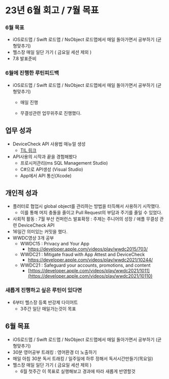 # 23년 6월 회고 / 7월 목표

### 6월 목표

- iOS로드맵 / Swift 로드맵 / NsObject 로드맵에서 매일 돌아가면서 공부하기 (균형맞추기)
- 헬스장 매일 일단 가기 ( 금요일 세션 제외 )
- 7.8 발표준비

### 6월에 진행한 루틴피드백

- iOS로드맵 / Swift 로드맵 / NsObject 로드맵에서 매일 돌아가면서 공부하기 (균형맞추기)
    
    - 매일 진행
    
    - 무결성관련 업무위주로 진행했다.
    

## 업무 성과

- DeviceCheck API 사용법 매뉴얼 생성
    - [TIL 링크](https://github.com/isGeekCode/TIL/blob/main/Integrity/Integrity_DeviceCheck.md)
- API사용의 시작과 끝을 경험해봤다
    - 프로시저관리(ms SQL Management Studio)
    - C#으로 API생성 (Visual Studio)
    - App에서 API 통신(Xcode)

## 개인적 성과

- 플러터로 협업시 global object를 관리하는 방법을 터득해서 사용하기 시작했다.
    - 이를 통해 머지 충돌을 줄이고 Pull Request의 부담과 주기를 줄일 수 있었다.
- 사회적 활동 : 7월 부산 컨퍼런스 발표확정 : 주제는 주니어의 성장 / 애플 무결성 관련 DeviceCheck API
- 16일간 의미있는 커밋을 했다.
- WWDC영상 3개 공부
    - WWDC15 : Privacy and Your App
        - https://developer.apple.com/videos/play/wwdc2015/703/
    - WWDC21 : Mitigate fraud with App Attest and DeviceCheck
        - https://developer.apple.com/videos/play/wwdc2021/10244/
    - WWDC21 : Safeguard your accounts, promotions, and content
        - [https://developer.apple.com/videos/play/wwdc2021/1011](https://developer.apple.com/videos/play/wwdc2021/10110)

### 새롭게 진행하고 싶은 루틴이 있다면

- 6부터 헬스장 등록 반강제 다이어트
    - 3주간 일단 매일가는것이 목표

## 6월 목표

- iOS로드맵 / Swift 로드맵 / NsObject 로드맵에서 매일 돌아가면서 공부하기 (균형맞추기)
- 30분 영어공부 트래킹 : 영어환경 더 노출하기
- 매일 아침 30분 독서 트래킹 / 일주일에 하루 정해서 독서시간만들기(목요일)
- 헬스장 매일 일단 가기 ( 금요일 세션 제외 )
    - 6월 첫주간 이 목표로 실행해보고 경과에 따라 새롭게 반영할것
